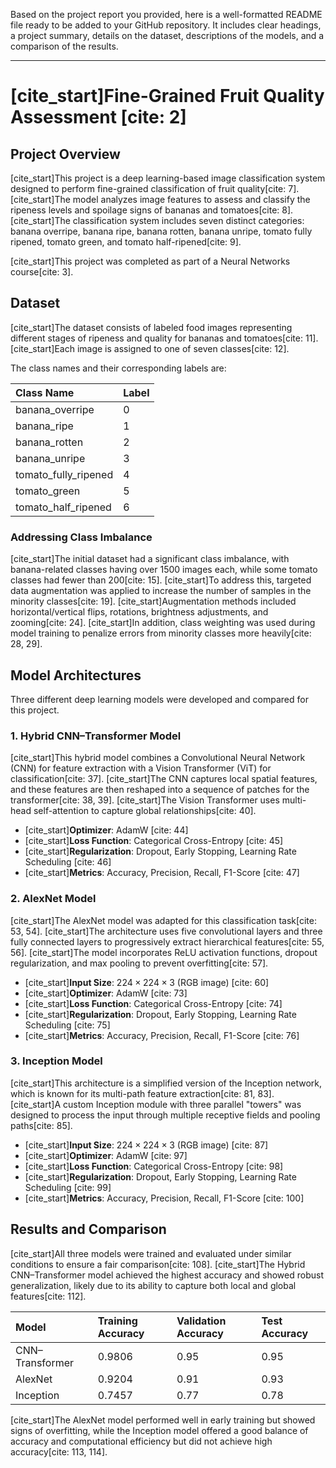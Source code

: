 Based on the project report you provided, here is a well-formatted README file ready to be added to your GitHub repository. It includes clear headings, a project summary, details on the dataset, descriptions of the models, and a comparison of the results.

***

# [cite_start]Fine-Grained Fruit Quality Assessment [cite: 2]

## Project Overview

[cite_start]This project is a deep learning-based image classification system designed to perform fine-grained classification of fruit quality[cite: 7]. [cite_start]The model analyzes image features to assess and classify the ripeness levels and spoilage signs of bananas and tomatoes[cite: 8]. [cite_start]The classification system includes seven distinct categories: banana overripe, banana ripe, banana rotten, banana unripe, tomato fully ripened, tomato green, and tomato half-ripened[cite: 9].

[cite_start]This project was completed as part of a Neural Networks course[cite: 3].

## Dataset

[cite_start]The dataset consists of labeled food images representing different stages of ripeness and quality for bananas and tomatoes[cite: 11]. [cite_start]Each image is assigned to one of seven classes[cite: 12].

The class names and their corresponding labels are:

| Class Name | Label |
| :--- | :--- |
| banana_overripe | 0 |
| banana_ripe | 1 |
| banana_rotten | 2 |
| banana_unripe | 3 |
| tomato_fully_ripened | 4 |
| tomato_green | 5 |
| tomato_half_ripened | 6 |

### Addressing Class Imbalance

[cite_start]The initial dataset had a significant class imbalance, with banana-related classes having over 1500 images each, while some tomato classes had fewer than 200[cite: 15]. [cite_start]To address this, targeted data augmentation was applied to increase the number of samples in the minority classes[cite: 19]. [cite_start]Augmentation methods included horizontal/vertical flips, rotations, brightness adjustments, and zooming[cite: 24]. [cite_start]In addition, class weighting was used during model training to penalize errors from minority classes more heavily[cite: 28, 29].

## Model Architectures

Three different deep learning models were developed and compared for this project.

### 1. Hybrid CNN–Transformer Model

[cite_start]This hybrid model combines a Convolutional Neural Network (CNN) for feature extraction with a Vision Transformer (ViT) for classification[cite: 37]. [cite_start]The CNN captures local spatial features, and these features are then reshaped into a sequence of patches for the transformer[cite: 38, 39]. [cite_start]The Vision Transformer uses multi-head self-attention to capture global relationships[cite: 40].

* [cite_start]**Optimizer**: AdamW [cite: 44]
* [cite_start]**Loss Function**: Categorical Cross-Entropy [cite: 45]
* [cite_start]**Regularization**: Dropout, Early Stopping, Learning Rate Scheduling [cite: 46]
* [cite_start]**Metrics**: Accuracy, Precision, Recall, F1-Score [cite: 47]

### 2. AlexNet Model

[cite_start]The AlexNet model was adapted for this classification task[cite: 53, 54]. [cite_start]The architecture uses five convolutional layers and three fully connected layers to progressively extract hierarchical features[cite: 55, 56]. [cite_start]The model incorporates ReLU activation functions, dropout regularization, and max pooling to prevent overfitting[cite: 57].

* [cite_start]**Input Size**: $224 \times 224 \times 3$ (RGB image) [cite: 60]
* [cite_start]**Optimizer**: AdamW [cite: 73]
* [cite_start]**Loss Function**: Categorical Cross-Entropy [cite: 74]
* [cite_start]**Regularization**: Dropout, Early Stopping, Learning Rate Scheduling [cite: 75]
* [cite_start]**Metrics**: Accuracy, Precision, Recall, F1-Score [cite: 76]

### 3. Inception Model

[cite_start]This architecture is a simplified version of the Inception network, which is known for its multi-path feature extraction[cite: 81, 83]. [cite_start]A custom Inception module with three parallel "towers" was designed to process the input through multiple receptive fields and pooling paths[cite: 85].

* [cite_start]**Input Size**: $224 \times 224 \times 3$ (RGB image) [cite: 87]
* [cite_start]**Optimizer**: AdamW [cite: 97]
* [cite_start]**Loss Function**: Categorical Cross-Entropy [cite: 98]
* [cite_start]**Regularization**: Dropout, Early Stopping, Learning Rate Scheduling [cite: 99]
* [cite_start]**Metrics**: Accuracy, Precision, Recall, F1-Score [cite: 100]

## Results and Comparison

[cite_start]All three models were trained and evaluated under similar conditions to ensure a fair comparison[cite: 108]. [cite_start]The Hybrid CNN–Transformer model achieved the highest accuracy and showed robust generalization, likely due to its ability to capture both local and global features[cite: 112].

| Model | Training Accuracy | Validation Accuracy | Test Accuracy |
| :--- | :--- | :--- | :--- |
| CNN–Transformer | 0.9806 | 0.95 | 0.95 |
| AlexNet | 0.9204 | 0.91 | 0.93 |
| Inception | 0.7457 | 0.77 | 0.78 |

[cite_start]The AlexNet model performed well in early training but showed signs of overfitting, while the Inception model offered a good balance of accuracy and computational efficiency but did not achieve high accuracy[cite: 113, 114].

